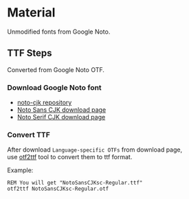# Material

Unmodified fonts from Google Noto.

## TTF Steps

Converted from Google Noto OTF.

### Download Google Noto font

- [noto-cjk repository](https://github.com/googlefonts/noto-cjk)
- [Noto Sans CJK download page](https://github.com/googlefonts/noto-cjk/tree/main/Sans#downloading-noto-sans-cjk)
- [Noto Serif CJK download page](https://github.com/googlefonts/noto-cjk/tree/main/Serif#downloading-noto-serif-cjk)

### Convert TTF

After download `Language-specific OTFs` from download page,  
use [otf2ttf](https://github.com/awesometoolbox/otf2ttf) tool to convert them to ttf format.

Example:

```
REM You will get "NotoSansCJKsc-Regular.ttf"
otf2ttf NotoSansCJKsc-Regular.otf
```
